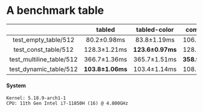 # A benchmark table

|    | tabled | tabled-color | comfy-table | cli-table | term-table |
|:--:|:------:|:------------:|:-----------:|:---------:|:----------:|
| test_empty_table/512     | 80.2±0.98ms  | 83.8±1.19ms  | 106.5±1.21ms | **54.9±0.59ms**  | 130.1±0.55ms |
| test_const_table/512     | 128.3±1.21ms | **123.6±0.97ms** | 128.1±1.06ms | 126.8±1.05ms | 261.4±1.48ms |
| test_multiline_table/512 | 366.7±1.36ms | 365.7±1.51ms | **358.9±1.21ms** | 416.8±1.84ms | 935.6±1.44ms |
| test_dynamic_table/512   | **103.8±1.06ms** | 103.4±1.14ms | 108.2±0.77ms | 104.5±0.82msms | 225.2±2.34ms |

#### System

```
Kernel: 5.18.9-arch1-1 
CPU: 11th Gen Intel i7-11850H (16) @ 4.800GHz
```
